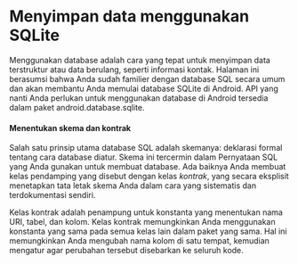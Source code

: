 # Menyimpan data menggunakan SQLite

Menggunakan database adalah cara yang tepat untuk menyimpan data terstruktur atau data berulang, seperti informasi kontak. Halaman ini berasumsi bahwa Anda sudah familier dengan database SQL secara umum dan akan membantu Anda memulai database SQLite di Android. API yang nanti Anda perlukan untuk menggunakan database di Android tersedia dalam paket android.database.sqlite.

#### Menentukan skema dan kontrak
Salah satu prinsip utama database SQL adalah skemanya: deklarasi formal tentang cara database diatur. Skema ini tercermin dalam Pernyataan SQL yang Anda gunakan untuk membuat database. Ada baiknya Anda membuat kelas pendamping yang disebut dengan kelas *kontrak*, yang secara eksplisit menetapkan tata letak skema Anda dalam cara yang sistematis dan terdokumentasi sendiri.

Kelas kontrak adalah penampung untuk konstanta yang menentukan nama URI, tabel, dan kolom. Kelas kontrak memungkinkan Anda menggunakan konstanta yang sama pada semua kelas lain dalam paket yang sama. Hal ini memungkinkan Anda mengubah nama kolom di satu tempat, kemudian mengatur agar perubahan tersebut disebarkan ke seluruh kode.